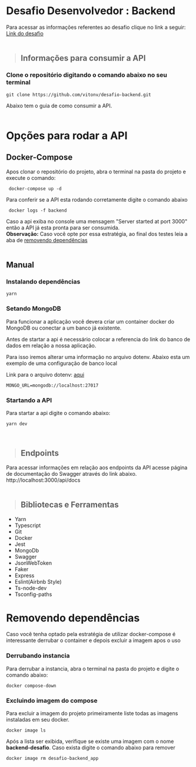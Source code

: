 # Desafio Desenvolvedor : Backend 
Para acessar as informações referentes ao desafio clique no link a seguir: [Link do desafio](https://github.com/fmilioni/desafio/blob/main/BACKEND.md)
<br></br>
>## Informações para consumir a API

### Clone o repositório digitando o comando abaixo no seu terminal
```
git clone https://github.com/vitonv/desafio-backend.git
```
Abaixo tem o guia de como consumir a API.
<br></br>
# Opções para rodar a API

## Docker-Compose
Apos clonar o repositório do projeto, abra o terminal na pasta do projeto e execute o comando:
```
 docker-compose up -d
```
Para conferir se a API esta rodando corretamente digite o comando abaixo
```
 docker logs -f backend
```
Caso a api exiba no console uma mensagem "Server started at port 3000" então a API já esta pronta para ser consumida.
<br>
**Observação:** Caso você opte por essa estratégia, ao final dos testes leia a aba de [removendo dependências](#removendo-dependências)
<br></br>
## Manual
### Instalando dependências
```
yarn
```
### Setando MongoDB
Para funcionar a aplicação você devera criar um container docker do MongoDB ou conectar a um banco já existente.
<br>
<p>Antes de startar a api é necessário colocar a referencia do link do banco de dados em relação a nossa aplicação.</p>
<p>Para isso iremos alterar uma informação no arquivo dotenv. Abaixo esta um exemplo de uma configuração de banco local
</p>

Link para o arquivo dotenv: [aqui](.env)

```
MONGO_URL=mongodb://localhost:27017
```

### **Startando a API**
Para startar a api digite o comando abaixo:
```
yarn dev
```
<br>


>## Endpoints
Para acessar informações em relação aos endpoints da API acesse página de documentação do Swagger através do link abaixo.
http://localhost:3000/api/docs
<br></br>
> ## Bibliotecas e Ferramentas

* Yarn
* Typescript
* Git
* Docker
* Jest
* MongoDb
* Swagger
* JsonWebToken
* Faker
* Express
* Eslint(Airbnb Style)
* Ts-node-dev
* Tsconfig-paths


# Removendo dependências
Caso você tenha optado pela estratégia de utilizar docker-compose é interessante derrubar o container e depois excluir a imagem apos o uso
### Derrubando instancia
Para derrubar a instancia, abra o terminal na pasta do projeto e digite o comando abaixo:
```
docker compose-down
```
### Excluindo imagem do compose
Para excluir a imagem do projeto primeiramente liste todas as imagens instaladas em seu docker.
```
docker image ls
```
Após a lista ser exibida, verifique se existe uma imagem com o nome **backend-desafio**. Caso exista digite o comando abaixo para remover
```
docker image rm desafio-backend_app
```
